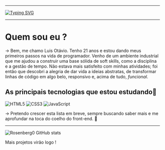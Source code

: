___

  [![Typing SVG](https://readme-typing-svg.demolab.com?font=Fira+Code&duration=3500&pause=1000&color=83988E&random=false&width=435&lines=Olá%2C+sou+o+Luis+Ot%C3%A1vio+.+.+.+;Seja+bem+vindo+ao+meu+perfil)](https://git.io/typing-svg)
  
___

# Quem sou eu ?
 -> Bem, me chamo Luis Otávio. Tenho 21 anos e estou dando meus primeiros passos na vida de programador. Venho de um ambiente industrial que me ajudou a construir uma base sólida de soft skills, como a disciplina e a gestão de tempo. Não estava mais satisfeito com minhas atividades; foi então que descobri a alegria de dar vida a ideias abstratas, de transformar linhas de código em algo belo, responsivo e, acima de tudo, *funcional*.
  
## As principais tecnologias que estou estudando📖

![HTML5](https://img.icons8.com/color/48/000000/html-5.png) ![CSS3](https://img.icons8.com/color/48/000000/css3.png) ![JavaScript](https://img.icons8.com/color/48/000000/javascript.png)

-> Pretendo crescer esta lista em breve, sempre buscando saber mais e me aprofundar na toca do coelho do front-end. 🧠
___

![Rosenberg0 GitHub stats](https://github-readme-stats.vercel.app/api?username=Rosenberg0&theme=dark&show_icons=true)
 
 Mais projetos virão logo !

